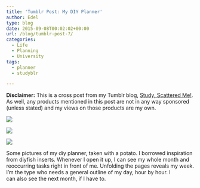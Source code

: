 ```yaml
---
title: 'Tumblr Post: My DIY Planner'
author: Edel
type: blog
date: 2015-09-08T00:02:02+00:00
url: /blog/tumblr-post-7/
categories:
  - Life
  - Planning
  - University
tags:
  - planner
  - studyblr

---
```

**Disclaimer:** This is a cross post from my Tumblr blog, [Study, Scattered Me!][1]. As well, any products mentioned in this post are not in any way sponsored (unless stated) and my views on those products are my own.

![][2]

![][3]

![][4]

Some pictures of my diy planner, taken with a potato. I borrowed inspiration from diyfish inserts. Whenever I open it up, I can see my whole month and reoccurring tasks right in front of me. Unfolding the pages reveals my week. I’m the type who needs a general outline of my day, hour by hour. I can also see the next month, if I have to.




 [1]: http://ift.tt/1WuOkm4
 [2]: http://ift.tt/1LgaXlw
 [3]: http://ift.tt/1isZVCB
 [4]: http://ift.tt/1LgaXlB